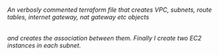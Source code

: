###### An verbosly commented terraform file that creates VPC, subnets, route tables, internet gateway, nat gateway etc objects
###### and creates the association between them. Finally I create two EC2 instances in each subnet.
